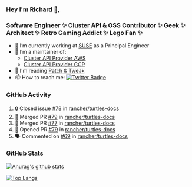 ### Hey I'm Richard 👋, 

<h3 align="left">Software Engineer ✨ Cluster API & OSS Contributor ✨ Geek ✨ Architect ✨ Retro Gaming Addict ✨ Lego Fan ✨</h3>

- 🔭 I’m currently working at [SUSE](https://www.suse.com/) as a Principal Engineer
- 👯 I’m a maintainer of:
  -  [Cluster API Provider AWS](https://github.com/kubernetes-sigs/cluster-api-provider-aws)
  -  [Cluster API Provider GCP](https://github.com/kubernetes-sigs/cluster-api-provider-gcp)
- 💬 I'm reading [Patch & Tweak](https://bjooks.com/products/patch-tweak-exploring-modular-synthesis)
- 📫 How to reach me: [![Twitter Badge](https://img.shields.io/badge/-@fruit_case-00acee?style=flat&logo=Twitter&logoColor=white)](https://twitter.com/intent/follow?screen_name=fruit_case "Follow on Twitter")

### GitHub Activity 

<!--START_SECTION:activity-->
1. 🔒 Closed issue [#78](https://github.com/rancher/turtles-docs/issues/78) in [rancher/turtles-docs](https://github.com/rancher/turtles-docs)
2. 🎉 Merged PR [#79](https://github.com/rancher/turtles-docs/pull/79) in [rancher/turtles-docs](https://github.com/rancher/turtles-docs)
3. 🎉 Merged PR [#77](https://github.com/rancher/turtles-docs/pull/77) in [rancher/turtles-docs](https://github.com/rancher/turtles-docs)
4. 💪 Opened PR [#79](https://github.com/rancher/turtles-docs/pull/79) in [rancher/turtles-docs](https://github.com/rancher/turtles-docs)
5. 🗣 Commented on [#69](https://github.com/rancher/turtles-docs/pull/69#issuecomment-2031853258) in [rancher/turtles-docs](https://github.com/rancher/turtles-docs)
<!--END_SECTION:activity-->

### GitHub Stats

[![Anurag's github stats](https://github-readme-stats.vercel.app/api?username=richardcase&count_private=true&show_icons=true)](https://github.com/anuraghazra/github-readme-stats)

[![Top Langs](https://github-readme-stats.vercel.app/api/top-langs/?username=richardcase&hide=html&layout=compact)](https://github.com/anuraghazra/github-readme-stats)

